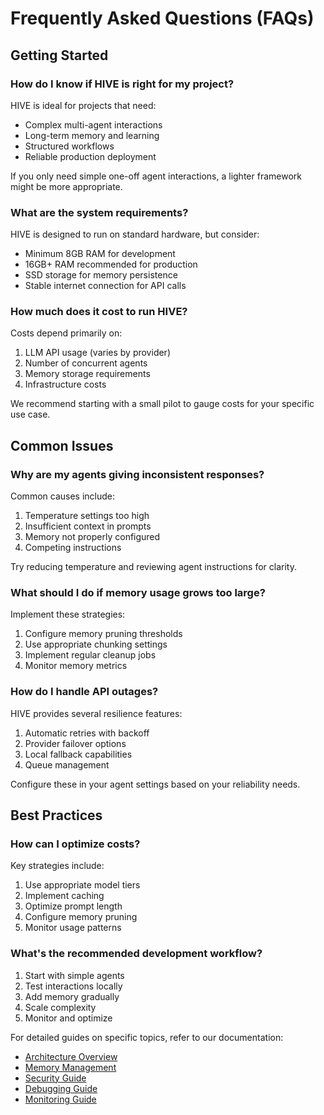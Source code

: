 # Frequently Asked Questions (FAQs)

## Getting Started

### How do I know if HIVE is right for my project?
HIVE is ideal for projects that need:
- Complex multi-agent interactions
- Long-term memory and learning
- Structured workflows
- Reliable production deployment

If you only need simple one-off agent interactions, a lighter framework might be more appropriate.

### What are the system requirements?
HIVE is designed to run on standard hardware, but consider:
- Minimum 8GB RAM for development
- 16GB+ RAM recommended for production
- SSD storage for memory persistence
- Stable internet connection for API calls

### How much does it cost to run HIVE?
Costs depend primarily on:
1. LLM API usage (varies by provider)
2. Number of concurrent agents
3. Memory storage requirements
4. Infrastructure costs

We recommend starting with a small pilot to gauge costs for your specific use case.

## Common Issues

### Why are my agents giving inconsistent responses?
Common causes include:
1. Temperature settings too high
2. Insufficient context in prompts
3. Memory not properly configured
4. Competing instructions

Try reducing temperature and reviewing agent instructions for clarity.

### What should I do if memory usage grows too large?
Implement these strategies:
1. Configure memory pruning thresholds
2. Use appropriate chunking settings
3. Implement regular cleanup jobs
4. Monitor memory metrics

### How do I handle API outages?
HIVE provides several resilience features:
1. Automatic retries with backoff
2. Provider failover options
3. Local fallback capabilities
4. Queue management

Configure these in your agent settings based on your reliability needs.

## Best Practices

### How can I optimize costs?
Key strategies include:
1. Use appropriate model tiers
2. Implement caching
3. Optimize prompt length
4. Configure memory pruning
5. Monitor usage patterns

### What's the recommended development workflow?
1. Start with simple agents
2. Test interactions locally
3. Add memory gradually
4. Scale complexity
5. Monitor and optimize

For detailed guides on specific topics, refer to our documentation:
- [Architecture Overview](./architecture.md)
- [Memory Management](./memory.md)
- [Security Guide](./security.md)
- [Debugging Guide](./debugging.md)
- [Monitoring Guide](./monitoring.md)